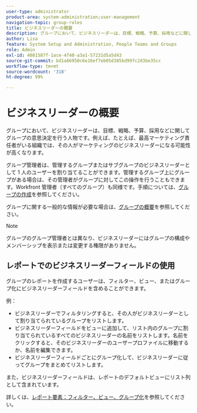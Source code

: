 ```yaml
---
user-type: administrator
product-area: system-administration;user-management
navigation-topic: group-roles
title: ビジネスリーダーの概要
description: グループにおいて、ビジネスリーダーは、目標、戦略、予算、採用などに関してグループの意思決定を行う人物です。例えば、たとえば、最高マーケティング責任者がいる組織では、その人がマーケティングのビジネスリーダーになる可能性が高くなります。
author: Lisa
feature: System Setup and Administration, People Teams and Groups
role: Admin
exl-id: 4081587f-1ace-4f40-a3a1-57231d5a5d43
source-git-commit: bd1a66950c6e16ef7eb05d385bd99fc2d3be35cc
workflow-type: tm+mt
source-wordcount: '318'
ht-degree: 99%

---
```


# ビジネスリーダーの概要

グループにおいて、ビジネスリーダーは、目標、戦略、予算、採用などに関してグループの意思決定を行う人物です。例えば、たとえば、最高マーケティング責任者がいる組織では、その人がマーケティングのビジネスリーダーになる可能性が高くなります。

グループ管理者は、管理するグループまたはサブグループのビジネスリーダーとして 1 人のユーザーを割り当てることができます。管理するグループ上にグループがある場合は、その管理者がグループに対してこの操作を行うこともできます。Workfront 管理者（すべてのグループ）も同様です。手順については、[グループの作成](../../../administration-and-setup/manage-groups/create-and-manage-groups/create-a-group.md)を参照してください。

グループに関する一般的な情報が必要な場合は、[グループの概要](../../../administration-and-setup/manage-groups/groups-overview/groups.md)を参照してください。

>[!NOTE]
>
>グループのグループ管理者とは異なり、ビジネスリーダーにはグループの構成やメンバーシップを表示または変更する権限がありません。

<!--
>DRAFTED IN FLARE:
>At this point the field is added for mainly reporting purposes.>
>
-->

## レポートでのビジネスリーダーフィールドの使用

グループのレポートを作成するユーザーは、フィルター、ビュー、またはグループ化にビジネスリーダーフィールドを含めることができます。

例：

* ビジネスリーダーでフィルタリングすると、その人がビジネスリーダーとして割り当てられているグループをリストします。
* ビジネスリーダーフィールドをビューに追加して、リスト内のグループに割り当てられているすべてのビジネスリーダーの名前をリストします。名前をクリックすると、そのビジネスリーダーのユーザープロファイルに移動するか、名前を編集できます。
* ビジネスリーダーフィールドごとにグループ化して、ビジネスリーダーに従ってグループをまとめてリストします。

また、ビジネスリーダーフィールドは、レポートのデフォルトビューにリスト列として含まれています。

詳しくは、[レポート要素：フィルター、ビュー、グループ化](../../../reports-and-dashboards/reports/reporting-elements/reporting-elements-filters-views-groupings.md)を参照してください。
